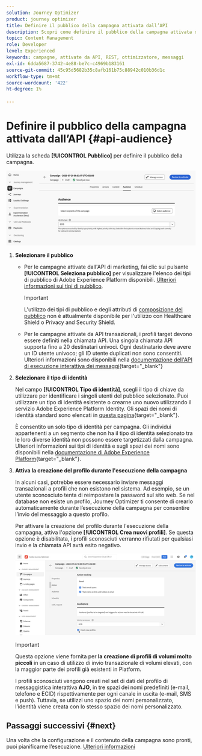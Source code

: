 ```yaml
---
solution: Journey Optimizer
product: journey optimizer
title: Definire il pubblico della campagna attivata dall’API
description: Scopri come definire il pubblico della campagna attivata da API.
topic: Content Management
role: Developer
level: Experienced
keywords: campagne, attivate da API, REST, ottimizzatore, messaggi
exl-id: 6dda5687-3742-4e88-be7c-c4969b183161
source-git-commit: 45c95d5682b35c8afb161b75c88942c010b36d1c
workflow-type: tm+mt
source-wordcount: '422'
ht-degree: 1%

---
```


# Definire il pubblico della campagna attivata dall’API {#api-audience}

Utilizza la scheda **[!UICONTROL Pubblico]** per definire il pubblico della campagna.

![](assets/campaign-audience.png)

1. **Selezionare il pubblico**

   * Per le campagne attivate dall&#39;API di marketing, fai clic sul pulsante **[!UICONTROL Seleziona pubblico]** per visualizzare l&#39;elenco dei tipi di pubblico di Adobe Experience Platform disponibili. [Ulteriori informazioni sui tipi di pubblico](../audience/about-audiences.md).

     >[!IMPORTANT]
     >
     >L&#39;utilizzo dei tipi di pubblico e degli attributi di [composizione del pubblico](../audience/get-started-audience-orchestration.md) non è attualmente disponibile per l&#39;utilizzo con Healthcare Shield o Privacy and Security Shield.

   * Per le campagne attivate da API transazionali, i profili target devono essere definiti nella chiamata API. Una singola chiamata API supporta fino a 20 destinatari univoci. Ogni destinatario deve avere un ID utente univoco; gli ID utente duplicati non sono consentiti. Ulteriori informazioni sono disponibili nella [documentazione dell&#39;API di esecuzione interattiva dei messaggi](https://developer.adobe.com/journey-optimizer-apis/references/messaging/#tag/execution/operation/postIMUnitaryMessageExecution){target="_blank"}

1. **Selezionare il tipo di identità**

   Nel campo **[!UICONTROL Tipo di identità]**, scegli il tipo di chiave da utilizzare per identificare i singoli utenti del pubblico selezionato. Puoi utilizzare un tipo di identità esistente o crearne uno nuovo utilizzando il servizio Adobe Experience Platform Identity. Gli spazi dei nomi di identità standard sono elencati in [questa pagina](https://experienceleague.adobe.com/en/docs/experience-platform/identity/features/namespaces#standard){target="_blank"}.

   È consentito un solo tipo di identità per campagna. Gli individui appartenenti a un segmento che non ha il tipo di identità selezionato tra le loro diverse identità non possono essere targetizzati dalla campagna. Ulteriori informazioni sui tipi di identità e sugli spazi dei nomi sono disponibili nella [documentazione di Adobe Experience Platform](https://experienceleague.adobe.com/docs/experience-platform/identity/home.html?lang=it){target="_blank"}.

1. **Attiva la creazione del profilo durante l&#39;esecuzione della campagna**

   In alcuni casi, potrebbe essere necessario inviare messaggi transazionali a profili che non esistono nel sistema. Ad esempio, se un utente sconosciuto tenta di reimpostare la password sul sito web. Se nel database non esiste un profilo, Journey Optimizer ti consente di crearlo automaticamente durante l’esecuzione della campagna per consentire l’invio del messaggio a questo profilo.

   Per attivare la creazione del profilo durante l&#39;esecuzione della campagna, attiva l&#39;opzione **[!UICONTROL Crea nuovi profili]**. Se questa opzione è disabilitata, i profili sconosciuti verranno rifiutati per qualsiasi invio e la chiamata API avrà esito negativo.

   ![](assets/api-triggered-create-profile.png)

   >[!IMPORTANT]
   >
   >Questa opzione viene fornita per **la creazione di profili di volumi molto piccoli** in un caso di utilizzo di invio transazionale di volumi elevati, con la maggior parte dei profili già esistenti in Platform.
   >
   >I profili sconosciuti vengono creati nel set di dati del profilo di messaggistica interattiva **AJO**, in tre spazi dei nomi predefiniti (e-mail, telefono e ECID) rispettivamente per ogni canale in uscita (e-mail, SMS e push). Tuttavia, se utilizzi uno spazio dei nomi personalizzato, l’identità viene creata con lo stesso spazio dei nomi personalizzato.

## Passaggi successivi {#next}

Una volta che la configurazione e il contenuto della campagna sono pronti, puoi pianificarne l’esecuzione. [Ulteriori informazioni](api-triggered-campaign-schedule.md)
